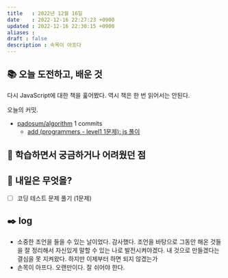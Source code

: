 ```yaml
---
title   : 2022년 12월 16일 
date    : 2022-12-16 22:27:23 +0900
updated : 2022-12-16 22:30:15 +0900
aliases : 
draft : false
description : 속목이 아프다
---
```


## 📚 오늘 도전하고, 배운 것

다시 JavaScript에 대한 책을 훑어봤다. 역시 책은 한 번 읽어서는 안된다.
<!-- commit -->
오늘의 커밋.
- [padosum/algorithm](https://github.com/padosum/algorithm) 1 commits
  - [add (programmers - level1 1문제): js 풀이](https://github.com/padosum/algorithm/commit/60ec8fa06a211e3e7b0af23c746445c9b838c10a)
<!-- commitstop -->

## 🤔 학습하면서 궁금하거나 어려웠던 점

## 🌅 내일은 무엇을?
- [ ] 코딩 테스트 문제 풀기 (1문제)

## ✒️ log
- 소중한 조언을 들을 수 있는 날이었다. 감사했다. 조언을 바탕으로 그동안 해온 것들을 잘 정리해서 자신있게 말할 수 있는 나로 발전시켜야겠다. 내 것으로 만들겠다는 결심을 못 지켜왔다. 하지만 이제부터 하면 되지 않겠는가
- 손목이 아프다. 오랜만이다. 잘 쉬어야 한다.

